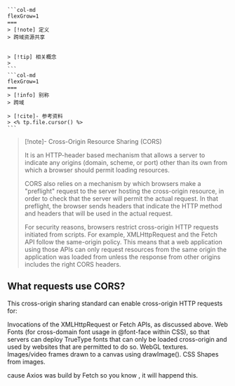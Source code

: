 ````col
```col-md
flexGrow=1
===
> [!note] 定义
> 跨域资源共享


> [!tip] 相关概念
> 
```
```col-md
flexGrow=1
===
> [!info] 别称
> 跨域

> [!cite]- 参考资料
> <% tp.file.cursor() %>
```
````


>[!note]- Cross-Origin Resource Sharing (CORS) 
>
>It is an HTTP-header based mechanism that allows a server to indicate any origins (domain, scheme, or port) other than its own from which a browser should permit loading resources.
>
>CORS also relies on a mechanism by which browsers make a "preflight" request to the server hosting the cross-origin resource, in order to check that the server will permit the actual request. In that preflight, the browser sends headers that indicate the HTTP method and headers that will be used in the actual request.
>
>For security reasons, browsers restrict cross-origin HTTP requests initiated from scripts. For example, XMLHttpRequest and the Fetch API follow the same-origin policy. This means that a web application using those APIs can only request resources from the same origin the application was loaded from unless the response from other origins includes the right CORS headers.

## What requests use CORS?

This cross-origin sharing standard can enable cross-origin HTTP requests for:

Invocations of the XMLHttpRequest or Fetch APIs, as discussed above.
Web Fonts (for cross-domain font usage in @font-face within CSS), so that servers can deploy TrueType fonts that can only be loaded cross-origin and used by websites that are permitted to do so.
WebGL textures.
Images/video frames drawn to a canvas using drawImage().
CSS Shapes from images.

cause Axios was build by Fetch so you know , it will happend this. 


